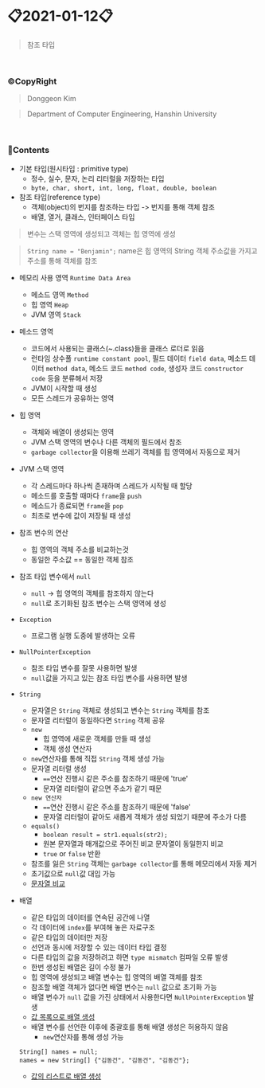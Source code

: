 # 📋2021-01-12📋
> 참조 타입

<br>

### ©CopyRight

> Donggeon Kim

> Department of Computer Engineering, Hanshin University

<br>

### 📒Contents

- 기본 타입(원시타입 : primitive type)
	+ 정수, 실수, 문자, 논리 리터럴을 저장하는 타입
	+ `byte, char, short, int, long, float, double, boolean`
- 참조 타입(reference type)
	+ 객체(object)의 번지를 참조하는 타입 -> 번지를 통해 객체 참조
	+ 배열, 열거, 클래스, 인터페이스 타입

> 변수는 스택 영역에 생성되고 객체는 힙 영역에 생성

> `String name = "Benjamin";` name은 힙 영역의 String 객체 주소값을 가지고 주소를 통해 객체를 참조

- 메모리 사용 영역 `Runtime Data Area`
	+ 메소드 영역 `Method`
	+ 힙 영역 `Heap`
	+ JVM 영역 `Stack`

- 메소드 영역
	+ 코드에서 사용되는 클래스(~.class)들을 클래스 로더로 읽음
	+ 런타임 상수풀 `runtime constant pool`, 필드 데이터 `field data`, 메소드 데이터 `method data`, 메소드 코드 `method code`, 생성자 코드 `constructor code` 등을 분류해서 저장
	+ JVM이 시작할 때 생성
	+ 모든 스레드가 공유하는 영역

- 힙 영역
	+ 객체와 배열이 생성되는 영역
	+ JVM 스택 영역의 변수나 다른 객체의 필드에서 참조
	+ `garbage collector`을 이용해 쓰레기 객체를 힙 영역에서 자동으로 제거

- JVM 스택 영역
	+ 각 스레드마다 하나씩 존재하며 스레드가 시작될 때 할당
	+ 메소드를 호출할 때마다 `frame`을 `push`
	+ 메소드가 종료되면 `frame`을 `pop`
	+ 최초로 변수에 값이 저장될 때 생성

- 참조 변수의 연산
	+ 힙 영역의 객체 주소를 비교하는것
	+ 동일한 주소값 == 동일한 객체 참조

- 참조 타입 변수에서 `null`
	+ `null` -> 힙 영역의 객체를 참조하지 않는다
	+ `null`로 초기화된 참조 변수는 스택 영역에 생성

- `Exception`
	+ 프로그램 실행 도중에 발생하는 오류

- `NullPointerException`
	+ 참조 타입 변수를 잘못 사용하면 발생
	+ `null`값을 가지고 있는 참조 타입 변수를 사용하면 발생

- `String`
	+ 문자열은 `String` 객체로 생성되고 변수는 `String` 객체를 참조
	+ 문자열 리터럴이 동일하다면 `String` 객체 공유
	+ `new`
		* 힙 영역에 새로운 객체를 만들 때 생성
		* 객체 생성 연산자
	+ `new`연산자를 통해 직접 `String` 객체 생성 가능
	+ 문자열 리터럴 생성
		* `==`연산 진행시 같은 주소를 참조하기 때문에 'true'
		* 문자열 리터럴이 같으면 주소가 같기 때문
	+ `new 연산자`
		* `==`연산 진행시 같은 주소를 참조하기 때문에 'false'
		* 문자열 리터럴이 같아도 새롭게 객체가 생성 되었기 때문에 주소가 다름
	+ `equals()`
		* `boolean result = str1.equals(str2);`
		* 원본 문자열과 매개값으로 주어진 비교 문자열이 동일한지 비교
		* `true` or `false` 반환
	+ 참조를 잃은 `String` 객체는 `garbage collector`를 통해 메모리에서 자동 제거
	+ 초기값으로 `null`값 대입 가능
	+ [문자열 비교](https://github.com/DongGeon0908/Java/blob/master/2021-01-12/src/StringEqualsExample.java)

- 배열
	+ 같은 타입의 데이터를 연속된 공간에 나열
	+ 각 데이터에 `index`를 부여해 놓은 자료구조
	+ 같은 타입의 데이터만 저장
	+ 선언과 동시에 저장할 수 있는 데이터 타입 결정
	+ 다른 타입의 값을 저장하려고 하면 `type mismatch` 컴파일 오류 발생
	+ 한번 생성된 배열은 길이 수정 불가
	+ 힙 영역에 생성되고 배열 변수는 힙 영역의 배열 객체를 참조
	+ 참조할 배열 객체가 없다면 배열 변수는 `null` 값으로 초기화 가능
	+ 배열 변수가 `null` 값을 가진 상태에서 사용한다면 `NullPointerException` 발생
	+ [값 목록으로 배열 생성](https://github.com/DongGeon0908/Java/blob/master/2021-01-12/src/ArrayCreateByValueListExample1.java)
	+ 배열 변수를 선언한 이후에 중괄호를 통해 배열 생성은 허용하지 않음
		* `new`연산자를 통해 생성 가능
	```
	String[] names = null;
	names = new String[] {"김동건", "김동건", "김동건"};
	```
	+ [값의 리스트로 배열 생성](https://github.com/DongGeon0908/Java/blob/master/2021-01-12/src/ArrayCreateByValueListExample2.java)
	